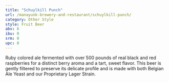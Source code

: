 ```yaml
---
title: "Schuylkill Punch"
url: /manayunk-brewery-and-restaurant/schuylkill-punch/
category: Other Style
style: Fruit Beer
abv: 6
ibu: 0
srm: 0
upc: 0
---
```

Ruby colored ale fermented with over 500 pounds of real black and red raspberries for a distinct berry aroma and a tart, sweet flavor. This beer is gently filtered to preserve its delicate profile and is made with both Belgian Ale Yeast and our Proprietary Lager Strain.
